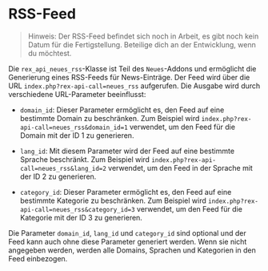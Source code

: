 # RSS-Feed

> Hinweis: Der RSS-Feed befindet sich noch in Arbeit, es gibt noch kein Datum für die Fertigstellung. Beteilige dich an der Entwicklung, wenn du möchtest.

Die `rex_api_neues_rss`-Klasse ist Teil des `Neues`-Addons und ermöglicht die Generierung eines RSS-Feeds für News-Einträge. Der Feed wird über die URL `index.php?rex-api-call=neues_rss` aufgerufen. Die Ausgabe wird durch verschiedene URL-Parameter beeinflusst:

- `domain_id`: Dieser Parameter ermöglicht es, den Feed auf eine bestimmte Domain zu beschränken. Zum Beispiel wird `index.php?rex-api-call=neues_rss&domain_id=1` verwendet, um den Feed für die Domain mit der ID 1 zu generieren.

- `lang_id`: Mit diesem Parameter wird der Feed auf eine bestimmte Sprache beschränkt. Zum Beispiel wird `index.php?rex-api-call=neues_rss&lang_id=2` verwendet, um den Feed in der Sprache mit der ID 2 zu generieren.

- `category_id`: Dieser Parameter ermöglicht es, den Feed auf eine bestimmte Kategorie zu beschränken. Zum Beispiel wird `index.php?rex-api-call=neues_rss&category_id=3` verwendet, um den Feed für die Kategorie mit der ID 3 zu generieren.

Die Parameter `domain_id`, `lang_id` und `category_id` sind optional und der Feed kann auch ohne diese Parameter generiert werden. Wenn sie nicht angegeben werden, werden alle Domains, Sprachen und Kategorien in den Feed einbezogen.
